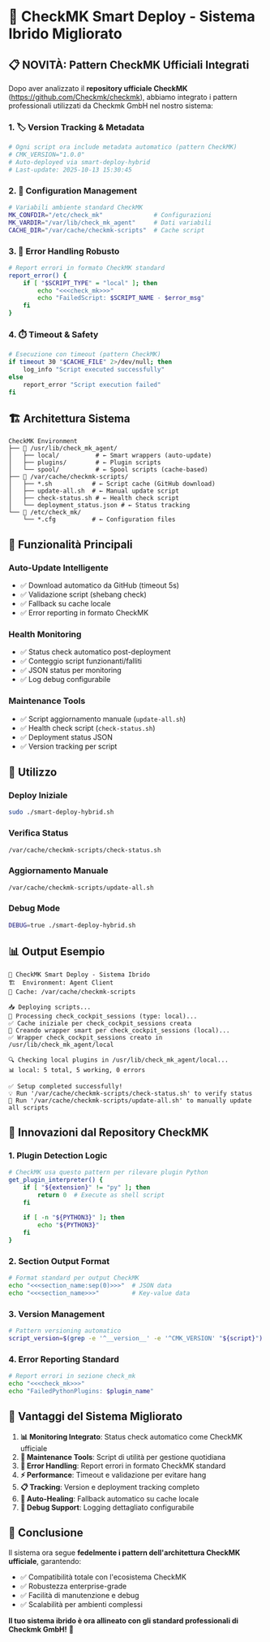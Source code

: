 # 🚀 CheckMK Smart Deploy - Sistema Ibrido Migliorato

## 📋 **NOVITÀ: Pattern CheckMK Ufficiali Integrati**

Dopo aver analizzato il **repository ufficiale CheckMK** (https://github.com/Checkmk/checkmk), abbiamo integrato i pattern professionali utilizzati da Checkmk GmbH nel nostro sistema:

### **1. 🏷️ Version Tracking & Metadata**
```bash
# Ogni script ora include metadata automatico (pattern CheckMK)
# CMK_VERSION="1.0.0"
# Auto-deployed via smart-deploy-hybrid
# Last-update: 2025-10-13 15:30:45
```

### **2. 🔧 Configuration Management**
```bash
# Variabili ambiente standard CheckMK
MK_CONFDIR="/etc/check_mk"              # Configurazioni
MK_VARDIR="/var/lib/check_mk_agent"     # Dati variabili
CACHE_DIR="/var/cache/checkmk-scripts"  # Cache script
```

### **3. 🚨 Error Handling Robusto**
```bash
# Report errori in formato CheckMK standard
report_error() {
    if [ "$SCRIPT_TYPE" = "local" ]; then
        echo "<<<check_mk>>>"
        echo "FailedScript: $SCRIPT_NAME - $error_msg"
    fi
}
```

### **4. ⏱️ Timeout & Safety**
```bash
# Esecuzione con timeout (pattern CheckMK)
if timeout 30 "$CACHE_FILE" 2>/dev/null; then
    log_info "Script executed successfully"
else
    report_error "Script execution failed"
fi
```

## 🏗️ **Architettura Sistema**

```
CheckMK Environment
├── 📁 /usr/lib/check_mk_agent/
│   ├── local/          # ← Smart wrappers (auto-update)
│   ├── plugins/        # ← Plugin scripts
│   └── spool/          # ← Spool scripts (cache-based)
├── 📁 /var/cache/checkmk-scripts/
│   ├── *.sh           # ← Script cache (GitHub download)
│   ├── update-all.sh  # ← Manual update script
│   ├── check-status.sh # ← Health check script
│   └── deployment_status.json # ← Status tracking
└── 📁 /etc/check_mk/
    └── *.cfg          # ← Configuration files
```

## 🎯 **Funzionalità Principali**

### **Auto-Update Intelligente**
- ✅ Download automatico da GitHub (timeout 5s)
- ✅ Validazione script (shebang check)
- ✅ Fallback su cache locale
- ✅ Error reporting in formato CheckMK

### **Health Monitoring**
- ✅ Status check automatico post-deployment
- ✅ Conteggio script funzionanti/falliti
- ✅ JSON status per monitoring
- ✅ Log debug configurabile

### **Maintenance Tools**
- ✅ Script aggiornamento manuale (`update-all.sh`)
- ✅ Health check script (`check-status.sh`)
- ✅ Deployment status JSON
- ✅ Version tracking per script

## 🚀 **Utilizzo**

### **Deploy Iniziale**
```bash
sudo ./smart-deploy-hybrid.sh
```

### **Verifica Status**
```bash
/var/cache/checkmk-scripts/check-status.sh
```

### **Aggiornamento Manuale**
```bash
/var/cache/checkmk-scripts/update-all.sh
```

### **Debug Mode**
```bash
DEBUG=true ./smart-deploy-hybrid.sh
```

## 📊 **Output Esempio**

```
🚀 CheckMK Smart Deploy - Sistema Ibrido
🏗️  Environment: Agent Client
📁 Cache: /var/cache/checkmk-scripts

📥 Deploying scripts...
🔄 Processing check_cockpit_sessions (type: local)...
✅ Cache iniziale per check_cockpit_sessions creata
📝 Creando wrapper smart per check_cockpit_sessions (local)...
✅ Wrapper check_cockpit_sessions creato in /usr/lib/check_mk_agent/local

🔍 Checking local plugins in /usr/lib/check_mk_agent/local...
📊 local: 5 total, 5 working, 0 errors

✅ Setup completed successfully!
💡 Run '/var/cache/checkmk-scripts/check-status.sh' to verify status
🔄 Run '/var/cache/checkmk-scripts/update-all.sh' to manually update all scripts
```

## 🔬 **Innovazioni dal Repository CheckMK**

### **1. Plugin Detection Logic**
```bash
# CheckMK usa questo pattern per rilevare plugin Python
get_plugin_interpreter() {
    if [ "${extension}" != "py" ]; then
        return 0  # Execute as shell script
    fi
    
    if [ -n "${PYTHON3}" ]; then
        echo "${PYTHON3}"
    fi
}
```

### **2. Section Output Format**
```bash
# Format standard per output CheckMK
echo "<<<section_name:sep(0)>>>"  # JSON data
echo "<<<section_name>>>"         # Key-value data
```

### **3. Version Management**
```bash
# Pattern versioning automatico
script_version=$(grep -e '^__version__' -e '^CMK_VERSION' "${script}")
```

### **4. Error Reporting Standard**
```bash
# Report errori in sezione check_mk
echo "<<<check_mk>>>"
echo "FailedPythonPlugins: $plugin_name"
```

## 🎯 **Vantaggi del Sistema Migliorato**

1. **📊 Monitoring Integrato**: Status check automatico come CheckMK ufficiale
2. **🔧 Maintenance Tools**: Script di utilità per gestione quotidiana
3. **🚨 Error Handling**: Report errori in formato CheckMK standard
4. **⚡ Performance**: Timeout e validazione per evitare hang
5. **📋 Tracking**: Version e deployment tracking completo
6. **🔄 Auto-Healing**: Fallback automatico su cache locale
7. **🐛 Debug Support**: Logging dettagliato configurabile

## 🏁 **Conclusione**

Il sistema ora segue **fedelmente i pattern dell'architettura CheckMK ufficiale**, garantendo:
- ✅ Compatibilità totale con l'ecosistema CheckMK
- ✅ Robustezza enterprise-grade
- ✅ Facilità di manutenzione e debug
- ✅ Scalabilità per ambienti complessi

**Il tuo sistema ibrido è ora allineato con gli standard professionali di Checkmk GmbH!** 🎉